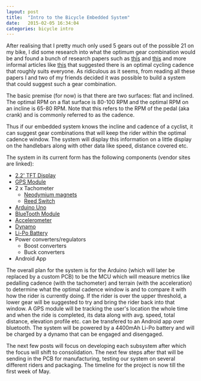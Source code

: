 ```yaml
---
layout: post
title:  "Intro to the Bicycle Embedded System"
date:   2015-02-05 16:34:04
categories: bicycle intro
--- 
```


After realising that I pretty much only used 5 gears out of the possible 21 on my bike, I did some research into what the optimum gear combination would be and found a bunch of research papers such as [this][paper1] and [this][paper2] and more informal articles like [this][paper3] that suggested there is an optimal cycling cadence that roughly suits everyone. As ridiculous as it seems, from reading all these papers I and two of my friends decided it was possible to build a system that could suggest such a gear combination.

The basic premise (for now) is that there are two surfaces: flat and inclined. The optimal RPM on a flat surface is 80-100 RPM and the optimal RPM on an incline is 65-80 RPM. Note that this refers to the RPM of the pedal (aka crank) and is commonly referred to as the cadence.

Thus if our embedded system knows the incline and cadence of a cyclist, it can suggest gear combinations that will keep the rider within the optimal cadence window. The system will display this information on a little display on the handlebars along with other data like speed, distance covered etc.

The system in its current form has the following components (vendor sites are linked):

* [2.2' TFT Display][display]
* [GPS Module][gps]
* 2 x Tachometer
	* [Neodymium magnets][magnets]
	* [Reed Switch][reed-switch]
* [Arduino Uno][arduino-uno]
* [BlueTooth Module][jy-mcu]
* [Accelerometer][accl]
* [Dynamo][dynamo]
* [Li-Po Battery][lipo]
* Power converters/regulators
	* Boost converters
	* Buck converters
* Android App

The overall plan for the system is for the Arduino (which will later be replaced by a custom PCB) to be the MCU which will measure metrics like pedalling cadence (with the tachometer) and terrain (with the acceleration) to determine what the optimal cadence window is and to compare it with how the rider is currently doing. If the rider is over the upper threshold, a lower gear will be suggested to try and bring the rider back into that window. A GPS module will be tracking the user's location the whole time and when the ride is completed, its data along with avg. speed, total distance, elevation profile etc. can be transfered to an Android app over bluetooth. The system will be powered by a 4400mAh Li-Po battery and will be charged by a dynamo that can be engaged and disengaged.

The next few posts will focus on developing each subsystem after which the focus will shift to consolidation. The next few steps after that will be sending in the PCB for manufacturing, testing our system on several different riders and packaging. The timeline for the project is now till the first week of May. 


[paper1]:	http://jap.physiology.org/content/51/2/447
[paper2]: 	http://link.springer.com/article/10.1007/s004210050634
[paper3]:	http://www.spinning.com/community/the-science-of-optimal-cycling-cadence/
[display]:	http://www.adafruit.com/product/1480
[gps]:	http://www.adafruit.com/product/746
[magnets]:	http://www.amazon.com/Neodymium-Magnets-inch-Disc-N48/dp/B001KV38ES/ref=sr_1_1?ie=UTF8&qid=1423125734&sr=8-1&keywords=neodymium+magnet
[reed-switch]:	https://www.sparkfun.com/products/8642
[arduino-uno]:	http://www.amazon.com/Arduino-UNO-board-DIP-ATmega328P/dp/B006H06TVG/ref=sr_1_1?ie=UTF8&qid=1423125777&sr=8-1&keywords=arduino+uno
[jy-mcu]:	http://www.amazon.com/JY-MCU-Arduino-Bluetooth-Wireless-Serial/dp/B009DZQ4MG/ref=sr_1_1?ie=UTF8&qid=1423125792&sr=8-1&keywords=jy-mcu
[accl]:	http://www.amazon.com/SainSmart-ADXL335-Accelerometer-Breakout-Arduino/dp/B006J4G4FQ/ref=sr_1_3?ie=UTF8&qid=1423125918&sr=8-3&keywords=arduino+accelerometer
[dynamo]:	http://www.amazon.com/Bicycle-Dynamo-Bracket-6V-3W/dp/B00ITTT94C/ref=sr_1_5?ie=UTF8&qid=1423125982&sr=8-5&keywords=bike+dynamo
[lipo]:	http://www.adafruit.com/products/354